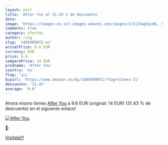 ```yaml
---
layout: post
title: 'After You al 31.43 % de descuento'
date: 
image: 'https://images-eu.ssl-images-amazon.com/images/I/41IXwg5yuNL._SL200_.jpg'
comments: true
category: ofertas
author: ring
slug: '1405909072-es'
actualPrice: 9.6 EUR
currency: EUR
price: 9.6
comparePrice: 14 EUR
prodname: 'After You'
country: 'es'
flag: '🇪🇸'
buyurl: 'https://www.amazon.es/dp/1405909072/?tag=tolees-21'
descuento: '31.43'
average: '9.6'
---
```


Ahora mismo tienes [After You](https://www.amazon.es/dp/1405909072/?tag=tolees-21) a 9.6 EUR (original: 14 EUR) (31.43 %  de descuento) en el siguiente enlace!

[![After You](https://images-eu.ssl-images-amazon.com/images/I/41IXwg5yuNL._SL200_.jpg)](https://www.amazon.es/dp/1405909072/?tag=tolees-21)

🔎:


[Visítala!!!](https://www.amazon.es/dp/1405909072/?tag=tolees-21)
